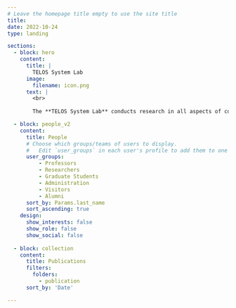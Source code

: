 ```yaml
---
# Leave the homepage title empty to use the site title
title:
date: 2022-10-24
type: landing

sections:
  - block: hero
    content:
      title: |
        TELOS System Lab
      image:
        filename: icon.png
      text: |
        <br>
        
        The **TELOS System Lab** conducts research in all aspects of computer systems, with a primary focus on operating systems, storage systems, formal verification, dependable computing, concurrency, software/hardware co-design, and systems for machine learning.

  - block: people_v2
    content:
      title: People
      # Choose which groups/teams of users to display.
      #   Edit `user_groups` in each user's profile to add them to one or more of these groups.
      user_groups:
          - Professors
          - Researchers
          - Graduate Students
          - Administration
          - Visitors
          - Alumni
      sort_by: Params.last_name
      sort_ascending: true
    design:
      show_interests: false
      show_role: false
      show_social: false
  
  - block: collection
    content:
      title: Publications
      filters:
        folders:
          - publication
      sort_by: 'Date'

---
```

